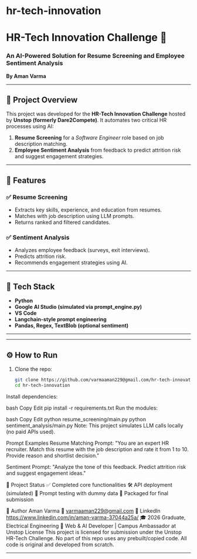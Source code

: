 # hr-tech-innovation
# HR-Tech Innovation Challenge 🚀

### An AI-Powered Solution for Resume Screening and Employee Sentiment Analysis  
**By Aman Varma**

---

## 📌 Project Overview

This project was developed for the **HR-Tech Innovation Challenge** hosted by **Unstop (formerly Dare2Compete)**. It automates two critical HR processes using AI:

1. **Resume Screening** for a *Software Engineer* role based on job description matching.
2. **Employee Sentiment Analysis** from feedback to predict attrition risk and suggest engagement strategies.

---

## 🧠 Features

### ✅ Resume Screening
- Extracts key skills, experience, and education from resumes.
- Matches with job description using LLM prompts.
- Returns ranked and filtered candidates.

### ✅ Sentiment Analysis
- Analyzes employee feedback (surveys, exit interviews).
- Predicts attrition risk.
- Recommends engagement strategies using AI.

---

## 🧰 Tech Stack

- **Python**
- **Google AI Studio (simulated via prompt_engine.py)**
- **VS Code**
- **Langchain-style prompt engineering**
- **Pandas, Regex, TextBlob (optional sentiment)**

---

---

## ⚙️ How to Run

1. Clone the repo:
   ```bash
   git clone https://github.com/varmaaman229@gmail.com/hr-tech-innovation.git
   cd hr-tech-innovation
Install dependencies:

bash
Copy
Edit
pip install -r requirements.txt
Run the modules:

bash
Copy
Edit
python resume_screening/main.py
python sentiment_analysis/main.py
Note: This project simulates LLM calls locally (no paid APIs used).

Prompt Examples
Resume Matching Prompt:
"You are an expert HR recruiter. Match this resume with the job description and rate it from 1 to 10. Provide reason and shortlist decision."

Sentiment Prompt:
"Analyze the tone of this feedback. Predict attrition risk and suggest engagement ideas."

🚀 Project Status
✅ Completed core functionalities
🛠️ API deployment (simulated)
🧪 Prompt testing with dummy data
📎 Packaged for final submission

👤 Author
Aman Varma
📧 varmaaman229@gmail.com
🔗 LinkedIn https://www.linkedin.com/in/aman-varma-37044a25a/
🎓 2026 Graduate, Electrical Engineering
🚀 Web & AI Developer | Campus Ambassador at Unstop
License
This project is licensed for submission under the Unstop HR-Tech Challenge.
No part of this repo uses any prebuilt/copied code. All code is original and developed from scratch.


---






